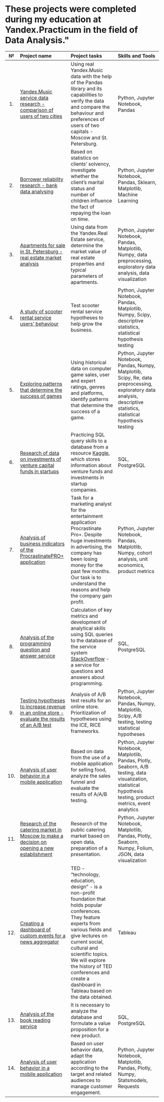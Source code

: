 # These projects were completed during my education at Yandex.Practicum in the field of Data Analysis."
| № | Project name | Project tasks | Skills and Tools | 
|:---:| :---------------------- | :---------------------- | :---------------------- |
| 1. | [Yandex.Music service data research - comparison of users of two cities](https://github.com/iqzmn/yandex_practicum_projects/tree/main/Music%20of%20big%20cities) | Using real Yandex.Music data with the help of the Pandas library and its capabilities to verify the data and compare the behaviour and preferences of users of two capitals - Moscow and St. Petersburg. | Python, Jupyter Notebook, Pandas |
| 2. | [Borrower reliability research - bank data analysing](https://github.com/iqzmn/yandex_practicum_projects/tree/main/Borrower%20reliability%20research) | Based on statistics on clients’ solvency, investigate whether the client’s marital status and number of children influence the fact of repaying the loan on time. | Python, Jupyter Notebook, Pandas, Sklearn, Matplotlib, Machine Learning |
| 3. |[Apartments for sale in St. Petersburg - real estate market analysis](https://github.com/iqzmn/yandex_practicum_projects/tree/main/Research%20of%20advertisements%20for%20the%20sale%20of%20apartments)| Using data from the Yandex.Real Estate service, determine the market value of real estate properties and typical parameters of apartments. | Python, Jupyter Notebook, Pandas, Matplotlib, Numpy, data preprocessing, exploratory data analysis, data visualization |
| 4. |[A study of scooter rental service users' behaviour](https://github.com/iqzmn/yandex_practicum_projects/tree/main/Scooter%20rental%20service%20GoFast)| Test scooter rental service hypotheses to help grow the business. | Python, Jupyter Notebook, Pandas, Matplotlib, Numpy, Scipy, descriptive statistics, statistical hypothesis testing |
| 5. |[Exploring patterns that determine the success of games](https://github.com/iqzmn/yandex_practicum_projects/tree/main/Computer%20games%20market)| Using historical data on computer game sales, user and expert ratings, genres and platforms, identify patterns that determine the success of a game. | Python, Jupyter Notebook, Pandas, Numpy, Matplotlib, Scipy, Re, data preprocessing, exploratory data analysis, descriptive statistics, statistical hypothesis testing |
| 6. |[Research of data on investments of venture capital funds in startups](https://github.com/iqzmn/yandex_practicum_projects/tree/main/Basic%20SQL)| Practicing SQL query skills to a database from a resource [Kaggle](https://www.kaggle.com), which stores information about venture funds and investments in startup companies. | SQL, PostgreSQL |
| 7. |[Analysis of business indicators of the ProcrastinatePRO+ application](https://github.com/iqzmn/yandex_practicum_projects/tree/main/Analysis%20of%20business%20indicators)| Task for a marketing analyst for the entertainment application Procrastinate Pro+. Despite huge investments in advertising, the company has been losing money for the past few months. Our task is to understand the reasons and help the company gain profit. | Python, Jupyter Notebook, Pandas, Matplotlib, Numpy, cohort analysis, unit economics, product metrics |
| 8. |[Analysis of the programming question and answer service](https://github.com/iqzmn/yandex_practicum_projects/tree/main/Advanced%20SQL)| Calculation of key metrics and development of analytical skills using SQL queries to the database of the service system [StackOverflow](https://stackoverflow.com/) - a service for questions and answers about programming. | SQL, PostgreSQL |
| 9. |[Testing hypotheses to increase revenue in an online store - evaluate the results of an A/B test](https://github.com/iqzmn/yandex_practicum_projects/tree/main/Decision%20making%20in%20business)| Analysis of A/B test results for an online store. Prioritization of hypotheses using the ICE, RICE frameworks. | Python, Jupyter Notebook, Pandas, Numpy, Matplotlib, Scipy, A/B testing, testing statistical hypotheses |
| 10. |[Analysis of user behavior in a mobile application](https://github.com/iqzmn/yandex_practicum_projects/tree/main/Analysis%20of%20the%20AAB%20sales%20funnel%20test)| Based on data from the use of a mobile application for selling food, analyze the sales funnel and evaluate the results of A/A/B testing. | Python, Jupyter Notebook, Matplotlib, Pandas, Plotly, Seaborn, A/B testing, data visualization, statistical hypothesis testing, product metrics, event analytics |
| 11. |[Research of the catering market in Moscow to make a decision on opening a new establishment](https://github.com/iqzmn/yandex_practicum_projects/tree/main/Catering%20market)| Research of the public catering market based on open data, preparation of a presentation. | Python, Jupyter Notebook, Matplotlib, Pandas, Plotly, Seaborn, Numpy, Folium, JSON, data visualization|
| 12. |[Creating a dashboard of custom events for a news aggregator](https://public.tableau.com/shared/9MGS9XF94)| TED - “technology, education, design” - is a non-profit foundation that holds popular conferences. They feature experts from various fields and give lectures on current social, cultural and scientific topics. We will explore the history of TED conferences and create a dashboard in Tableau based on the data obtained. | Tableau |
| 13. |[Analysis of the book reading service](https://github.com/iqzmn/yandex_practicum_projects/tree/main/Book%20reading%20service)| It is necessary to analyze the database and formulate a value proposition for a new product. | SQL, PostgreSQL |
| 14. |[Analysis of user behavior in a mobile application](https://github.com/iqzmn/yandex_practicum_projects/tree/main/Mobile%20app)| Based on user behavior data, adapt the application according to the target and related audiences to manage customer engagement. | Python, Jupyter Notebook, Matplotlib, Pandas, Plotly, Numpy, Statsmodels, Requests |
